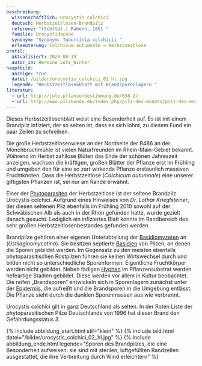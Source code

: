 ```yaml
---
beschreibung:
  wissenschaftlich: Urocystis colchici
  deutsch: Herbstzeitlosen-Brandpilz
  referenz: "(Schltdl.) Rabenh. 1861 "
  familie: Urocystidaceae
  synonym: "Synonym: Tuburcinia colchicii "
  erlaeuterung: Colchicum autumnale = Herbstzeitlose
profil:
  aktualisiert: 2020-08-19
  autor_in: Hermine Lotz_Winter
hauptbild:
  anzeige: true
  datei: /bilder/urocystis_colchici_01_hl.jpg
  legende: "Herbstzeitlosenblatt mit Brandsporenlagern "
literatur:
  - url: http://jule.pflanzenbestimmung.de/638-2/
  - url: http://www.pilzkunde.de/index.php/pilz-des-monats/pilz-des-monats-aeltere-beitraege/pilz-des-monats-2017?start=6
---
```

Dieses Herbstzeitlosenblatt weist eine Besonderheit auf. Es ist mit einem Brandpilz infiziert, der so selten ist, dass es sich lohnt, zu diesem Fund ein paar Zeilen zu schreiben.

Die große Herbstzeitlosenwiese an der Nordseite der B486 an der Mönchbruchmühle ist vielen Naturfreunden im Rhein-Main-Gebiet bekannt. Während im Herbst zahllose Blüten das Ende der schönen Jahreszeit anzeigen, wachsen die kräftigen, großen Blätter der Pflanze erst im Frühling und umgeben den für eine so zart wirkende Pflanze erstaunlich massiven Fruchtknoten. Dass die Herbstzeitlose (*Colchicum autumnale*) eine unserer giftigsten Pflanzen ist, sei nur am Rande erwähnt.

Einer der [Phytoparasiten](Phytoparasiten "Glossar") der Herbstzeitlose ist der seltene Brandpilz Urocystis colchici. Aufgrund eines Hinweises von *Dr. Lothar Krieglsteiner*, der diesen seltenen Pilz ebenfalls im Frühling 2010 sowohl auf der Schwäbischen Alb als auch in der Rhön gefunden hatte, wurde gezielt danach gesucht. Lediglich ein infiziertes Blatt konnte im Randbereich des sehr großen Herbstzeitlosenbestandes gefunden werden.

Brandpilze gehören einer eigenen Unterabteilung der [Basidiomyzeten](Basidiomyzeten "Glossar") an (*Ustilaginomycotina*). Sie besitzen septierte [Basidien](Basidien "Glossar") von Pilzen, an denen die Sporen gebildet werden. Im Gegensatz zu den meisten ebenfalls phytoparasitischen Rostpilzen führen sie keinen Wirtswechsel durch und bilden nicht so unterschiedliche Sporenformen. Eigentliche Fruchtkörper werden nicht gebildet. Neben fädigen [Hyphen](Hyphen "Glossar") im Pflanzensubstrat werden hefeartige Stadien gebildet. Diese werden vor allem in Kultur beobachtet. Die reifen „Brandsporen“ entwickeln sich in Sporenlagern zunächst unter der [Epidermis](Epidermis "Glossar"), die aufreißt und die Brandsporen in die Umgebung entlässt. Die Pflanze sieht durch die dunklen Sporenmassen aus wie verbrannt.

Urocystis colchici gilt in ganz Deutschland als selten. In der Roten Liste der phytoparasitischen Pilze Deutschlands von 1996 hat dieser Brand den Gefährdungsstatus 3.

{% include abbildung_start.html stil="klein" %}
{% include bild.html datei="/bilder/urocystis_colchici_02_hl.jpg" %}
{% include abbildung_ende.html legende="Sporen des Brandpilzes, die eine Besonderheit aufweisen: sie sind mit sterilen, luftgefüllten Randzellen ausgestattet, die ihre Verbreitung durch Wind erleichtern" %}